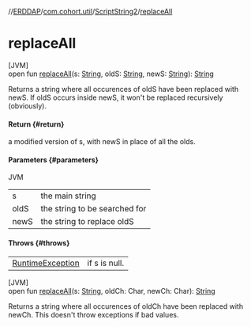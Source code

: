 //[ERDDAP](../../../index.md)/[com.cohort.util](../index.md)/[ScriptString2](index.md)/[replaceAll](replace-all.md)

# replaceAll

[JVM]\
open fun [replaceAll](replace-all.md)(s: [String](https://docs.oracle.com/en/java/javase/21/docs/api/java.base/java/lang/String.html), oldS: [String](https://docs.oracle.com/en/java/javase/21/docs/api/java.base/java/lang/String.html), newS: [String](https://docs.oracle.com/en/java/javase/21/docs/api/java.base/java/lang/String.html)): [String](https://docs.oracle.com/en/java/javase/21/docs/api/java.base/java/lang/String.html)

Returns a string where all occurences of oldS have been replaced with newS. If oldS occurs inside newS, it won't be replaced recursively (obviously).

#### Return {#return}

a modified version of s, with newS in place of all the olds.

#### Parameters {#parameters}

JVM

| | |
|---|---|
| s | the main string |
| oldS | the string to be searched for |
| newS | the string to replace oldS |

#### Throws {#throws}

| | |
|---|---|
| [RuntimeException](https://docs.oracle.com/en/java/javase/21/docs/api/java.base/java/lang/RuntimeException.html) | if s is null. |

[JVM]\
open fun [replaceAll](replace-all.md)(s: [String](https://docs.oracle.com/en/java/javase/21/docs/api/java.base/java/lang/String.html), oldCh: Char, newCh: Char): [String](https://docs.oracle.com/en/java/javase/21/docs/api/java.base/java/lang/String.html)

Returns a string where all occurences of oldCh have been replaced with newCh. This doesn't throw exceptions if bad values.